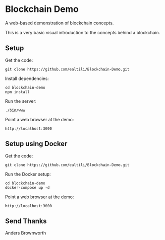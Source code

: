 # Blockchain Demo
A web-based demonstration of blockchain concepts.

This is a very basic visual introduction to the concepts behind a blockchain. 

## Setup
Get the code:

```
git clone https://github.com/ealtili/Blockchain-Demo.git
```

Install dependencies:

```
cd blockchain-demo
npm install
```
Run the server:

```
./bin/www
```

Point a web browser at the demo:

```
http://localhost:3000
```

## Setup using Docker

Get the code:

```
git clone https://github.com/ealtili/Blockchain-Demo.git
```

Run the Docker setup:

```
cd blockchain-demo
docker-compose up -d
```

Point a web browser at the demo:

```
http://localhost:3000
```

## Send Thanks
Anders Brownworth